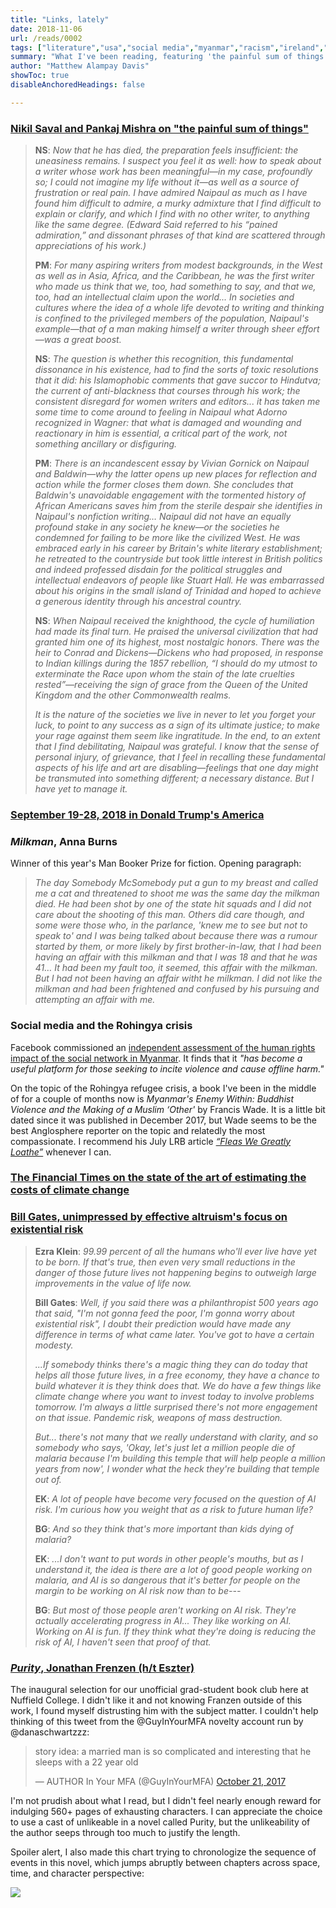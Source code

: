 ```yaml
---
title: "Links, lately"
date: 2018-11-06
url: /reads/0002
tags: ["literature","usa","social media","myanmar","racism","ireland","bill gates","effective altruism","identity","colonialism","development","culture","politics"]
summary: "What I've been reading, featuring 'the painful sum of things'; social media and human rights; 'Purity' by Jonathan Franzen"
author: "Matthew Alampay Davis"
showToc: true
disableAnchoredHeadings: false

---
```


### [Nikil Saval and Pankaj Mishra on "the painful sum of things"](https://nplusonemag.com/online-only/online-only/the-painful-sum-of-things/)

> **NS**: *Now that he has died, the preparation feels insufficient: the uneasiness remains. I suspect you feel it as well: how to speak about a writer whose work has been meaningful—in my case, profoundly so; I could not imagine my life without it—as well as a source of frustration or real pain. I have admired Naipaul as much as I have found him difficult to admire, a murky admixture that I find difficult to explain or clarify, and which I find with no other writer, to anything like the same degree. (Edward Said referred to his “pained admiration,” and dissonant phrases of that kind are scattered through appreciations of his work.)*
> 
> **PM**: *For many aspiring writers from modest backgrounds, in the West as well as in Asia, Africa, and the Caribbean, he was the first writer who made us think that we, too, had something to say, and that we, too, had an intellectual claim upon the world... In societies and cultures where the idea of a whole life devoted to writing and thinking is confined to the privileged members of the population, Naipaul's example—that of a man making himself a writer through sheer effort—was a great boost.*
>
> **NS**: *The question is whether this recognition, this fundamental dissonance in his existence, had to find the sorts of toxic resolutions that it did: his Islamophobic comments that gave succor to Hindutva; the current of anti-blackness that courses through his work; the consistent disregard for women writers and editors... it has taken me some time to come around to feeling in Naipaul what Adorno recognized in Wagner: that what is damaged and wounding and reactionary in him is essential, a critical part of the work, not something ancillary or disfiguring.*
> 
> **PM**: *There is an incandescent essay by Vivian Gornick on Naipaul and Baldwin—why the latter opens up new places for reflection and action while the former closes them down. She concludes that Baldwin's unavoidable engagement with the tormented history of African Americans saves him from the sterile despair she identifies in Naipaul's nonfiction writing… Naipaul did not have an equally profound stake in any society he knew—or the societies he condemned for failing to be more like the civilized West. He was embraced early in his career by Britain's white literary establishment; he retreated to the countryside but took little interest in British politics and indeed professed disdain for the political struggles and intellectual endeavors of people like Stuart Hall. He was embarrassed about his origins in the small island of Trinidad and hoped to achieve a generous identity through his ancestral country.*
> 
> **NS**: *When Naipaul received the knighthood, the cycle of humiliation had made its final turn. He praised the universal civilization that had granted him one of its highest, most nostalgic honors. There was the heir to Conrad and Dickens—Dickens who had proposed, in response to Indian killings during the 1857 rebellion, “I should do my utmost to exterminate the Race upon whom the stain of the late cruelties rested”—receiving the sign of grace from the Queen of the United Kingdom and the other Commonwealth realms.*
> 
> *It is the nature of the societies we live in never to let you forget your luck, to point to any success as a sign of its ultimate justice; to make your rage against them seem like ingratitude. In the end, to an extent that I find debilitating, Naipaul was grateful. I know that the sense of personal injury, of grievance, that I feel in recalling these fundamental aspects of his life and art are disabling—feelings that one day might be transmuted into something different; a necessary distance. But I have yet to manage it.*

### [September 19-28, 2018 in Donald Trump's America](https://www.lrb.co.uk/v40/n20/eliot-weinberger/ten-typical-days-in-trumps-america)

### *Milkman*, Anna Burns

Winner of this year's Man Booker Prize for fiction. Opening paragraph:

> *The day Somebody McSomebody put a gun to my breast and called me a cat and threatened to shoot me was the same day the milkman died. He had been shot by one of the state hit squads and I did not care about the shooting of this man. Others did care though, and some were those who, in the parlance, 'knew me to see but not to speak to' and I was being talked about because there was a rumour started by them, or more likely by first brother-in-law, that I had been having an affair with this milkman and that I was 18 and that he was 41… It had been my fault too, it seemed, this affair with the milkman. But I had not been having an affair witht he milkman. I did not like the milkman and had been frightened and confused by his pursuing and attempting an affair with me.*

### Social media and the Rohingya crisis

Facebook commissioned an [independent assessment of the human rights impact of the social network in Myanmar](https://newsroom.fb.com/news/2018/11/myanmar-hria/). It finds that it *"has become a useful platform for those seeking to incite violence and cause offline harm."*

On the topic of the Rohingya refugee crisis, a book I've been in the middle of for a couple of months now is *Myanmar's Enemy Within: Buddhist Violence and the Making of a Muslim ‘Other'* by Francis Wade. It is a little bit dated since it was published in December 2017, but Wade seems to be the best Anglosphere reporter on the topic and relatedly the most compassionate. I recommend his July LRB article [*“Fleas We Greatly Loathe”*](https://www.lrb.co.uk/v40/n13/francis-wade/fleas-we-greatly-loathe) whenever I can.

### [The Financial Times on the state of the art of estimating the costs of climate change](https://ftalphaville.ft.com/2018/10/18/1539847800000/What-s-the-damage--of-that-climate-change-cost-benefit-model---/)

### [Bill Gates, unimpressed by effective altruism's focus on existential risk](https://www.vox.com/future-perfect/2018/10/15/17957266/bill-gates-interview-poverty-economics-ai)

> **Ezra Klein**: *99.99 percent of all the humans who'll ever live have yet to be born. If that's true, then even very small reductions in the danger of those future lives not happening begins to outweigh large improvements in the value of life now.*
>
> **Bill Gates**: *Well, if you said there was a philanthropist 500 years ago that said, "I'm not gonna feed the poor, I'm gonna worry about existential risk", I doubt their prediction would have made any difference in terms of what came later. You've got to have a certain modesty.*
>
> *...If somebody thinks there's a magic thing they can do today that helps all those future lives, in a free economy, they have a chance to build whatever it is they think does that. We do have a few things like climate change where you want to invest today to involve problems tomorrow. I'm always a little surprised there's not more engagement on that issue. Pandemic risk, weapons of mass destruction.*
>
> *But... there's not many that we really understand with clarity, and so somebody who says, 'Okay, let's just let a million people die of malaria because I'm building this temple that will help people a million years from now', I wonder what the heck they're building that temple out of.*
> 
> **EK**: *A lot of people have become very focused on the question of AI risk. I'm curious how you weight that as a risk to future human life?*
>
> **BG**: *And so they think that's more important than kids dying of malaria?*
>
> **EK**: *...I don't want to put words in other people's mouths, but as I understand it, the idea is there are a lot of good people working on malaria, and AI is so dangerous that it's better for people on the margin to be working on AI risk now than to be---*
>
> **BG**: *But most of those people aren't working on AI risk. They're actually accelerating progress in AI... They like working on AI. Working on AI is fun. If they think what they're doing is reducing the risk of AI, I haven't seen that proof of that.*

### [*Purity*, Jonathan Frenzen (h/t Eszter)](https://www.amazon.co.uk/Purity-Jonathan-Franzen/dp/0007532768)

The inaugural selection for our unofficial grad-student book club here at Nuffield College. I didn't like it and not knowing Franzen outside of this work, I found myself distrusting him with the subject matter. I couldn't help thinking of this tweet from the @GuyInYourMFA novelty account run by @danaschwartzzz:

<blockquote class="twitter-tweet"><p lang="en" dir="ltr">story idea: a married man is so complicated and interesting that he sleeps with a 22 year old</p>&mdash; AUTHOR In Your MFA (@GuyInYourMFA) <a href="https://twitter.com/GuyInYourMFA/status/921725813405507589?ref_src=twsrc%5Etfw">October 21, 2017</a></blockquote> <script async src="https://platform.twitter.com/widgets.js" charset="utf-8"></script>

I'm not prudish about what I read, but I didn't feel nearly enough reward for indulging 560+ pages of exhausting characters. I can appreciate the choice to use a cast of unlikeable in a novel called Purity, but the unlikeability of the author seeps through too much to justify the length.

Spoiler alert, I also made this chart trying to chronologize the sequence of events in this novel, which jumps abruptly between chapters across space, time, and character perspective:

![](/blog/blog-files/purity.jpg)